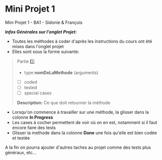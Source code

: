 # Mini Projet 1
Mini Projet 1 - BA1 - Sidonie & François

**_Infos Générales sur l'onglet Projet:_**
- Toutes les méthodes à coder d'après les instructions du cours ont été mises dans l'onglet projet
- Elles sont sous la forme suivante:
>Partie :one:
>- type **nomDeLaMethode** (arguments)
> 
>- [ ] coded
>- [ ] tested
>- [ ] special cases
>
>**Description:** Ce que doit retourner la méthode
- Lorsqu'on commence à travailler sur une méthode, la glisser dans la colonne **In Progress**
- Les cases à cocher permettent de voir où on en est, notamment si il faut encore faire des tests
- Glisser la methode dans la colonne **Done** une fois qu'elle est bien codée et testée


A la fin on pourra ajouter d'autres taches au projet comme des tests plus généraux, etc...
